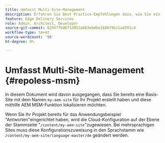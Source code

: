 ```yaml
---
title: Umfasst Multi-Site-Management
description: Erfahren Sie Best Practice-Empfehlungen dazu, wie Sie ein Projekt mit mehrsprachigen Sites einrichten, wobei Sie eine einzige Codebasis auf eine replizierte Weise nutzen.
feature: Edge Delivery Services
role: Admin, Architect, Developer
source-git-commit: 02957fb8671d953a683ebd6e168979b11ad391c4
workflow-type: tm+mt
source-wordcount: '96'
ht-degree: 0%

---
```



# Umfasst Multi-Site-Management {#repoless-msm}

In diesem Dokument wird davon ausgegangen, dass Sie bereits eine Basis-Site mit dem Namen `my-aem-site` für Ihr Projekt erstellt haben und diese mithilfe AEM MSM-Funktion lokalisieren möchten.

Wenn Sie Ihr Projekt bereits für das Anwendungsbeispiel &quot;Antworten&quot;eingerichtet haben, wird die Cloud-Konfiguration auf der Ebene der Stammseite &quot;`/content/my-aem-site`&quot;zugewiesen. Bei mehrsprachigen Sites muss diese Konfigurationszuweisung in den Sprachstamm wie `/content/my-aem-site/language-master/de` geändert werden.

